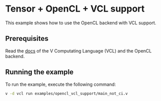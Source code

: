 # Tensor + OpenCL + VCL support

This example shows how to use the OpenCL backend with VCL support.

## Prerequisites

Read the [docs](https://vlang.github.io/vsl/vcl.html) of the V Computating Language (VCL) and the OpenCL backend.

## Running the example

To run the example, execute the following command:

```sh
v -d vcl run examples/opencl_vcl_support/main_not_ci.v
```
